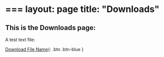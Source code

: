 ===
layout: page
title: "Downloads"
===

## This is the Downloads page:

A test text file:


[Download File Name](/downloads/bob-site-text01.txt){: .btn .btn-blue }
